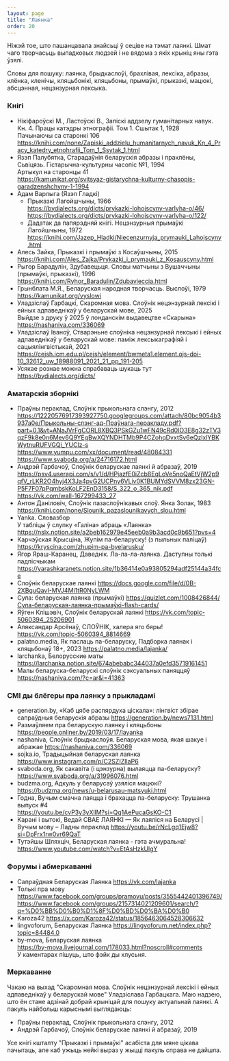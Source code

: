 ```yaml
---
layout: page
title: "Лаянка"
order: 20
---
```


Ніжэй тое, што пашанцавала знайсьці ў сеціве на тэмат лаянкі. 
Шмат чаго творчасьць выпадковых людзей і не вядома з якіх крыніц яны гэта ўзялі.

Словы для пошуку: лаянка, брыдкаслоўі, брахлівая, лексіка, абразы, клёнка, кленічы, кляцьбонікі, кляцьбоны, прымаўкі, прыказкі, мацюкі, абсцэнная, нецэнзурная лексыка.

### Кнігі

- Нікіфароўскі М., Ластоўскі В., Запіскі аддзелу гуманітарных навук. Кн. 4. Працы катэдры этнографіі. Том 1. Сшытак 1, 1928  
Пачынаючы са старонкі 106  
  <https://knihi.com/none/Zapiski_addzielu_humanitarnych_navuk_Kn_4_Pracy_katedry_etnohrafii_Tom_1_Ssytak_1.html>
- Язэп Палубятка, Старадаўнія беларускія абразы і праклёны, Сьвіцязь. Гістарычна-культурны часопіс №1, 1994  
Артыкул на старонцы 41  
  <https://kamunikat.org/svitsyaz-gistarychna-kulturny-chasopis-garadzenshchyny-1-1994>
- Адам Варлыга (Язэп Гладкі)
  - Прыказкі Лагойшчыны, 1966  
    <https://bydialects.org/dicts/prykazki-lohojscyny-varlyha-o/46/>  
    <https://bydialects.org/dicts/prykazki-lohojscyny-varlyha-o/122/>
  - Дадатак да папярэдняй кнігі. Нецэнзурныя прымаўкі Лагойшчыны, 1972 <https://knihi.com/Jazep_Hladki/Niecenzurnyja_prymauki_Lahojscyny.html> 
- Алесь Зайка, Прыказкі і прымаўкі з Косаўшчыны, 2015 <https://knihi.com/Ales_Zajka/Prykazki_i_prymauki_z_Kosauscyny.html>
- Рыгор Барадулін, Здубавецьця. Словы матчыны з Вушаччыны (прымаўкі, прыказкі), 1996 <https://knihi.com/Ryhor_Baradulin/Zdubavieccia.html>
- Грынблата М.Я., Беларуская народная творчасць. Выслоўі, 1979 <https://kamunikat.org/vyslowi>
- Уладзіслаў Гарбацкі, Скаромная мова. Слоўнік нецэнзурнай лексікі і ейных адпаведнікаў у беларускай мове, 2025  
Выйдзе з друку ў 2025 ў лонданскім выдавецтве «Скарына» <https://nashaniva.com/336069>
- Уладзіслаў Іваноў, Стварэньне слоўніка нецэнзурнай лексыкі і ейных адпаведнікаў у беларускай мове: паміж лексыкаграфіяй і сацыялінгвістыкай, 2021 <https://cejsh.icm.edu.pl/cejsh/element/bwmeta1.element.ojs-doi-10_32612_uw_18988091_2021_21_pp_191-205>
- Усякае рознае можна спрабаваць шукаць тут <https://bydialects.org/dicts/>

### Аматарскія зборнікі
- Праўны пераклад, Слоўнік прыкольнага слэнгу, 2012  
  <https://12220576917393927750.googlegroups.com/attach/80bc9054b3937a0e/Прыкольны-слэнг-ад-Праўнага-перакладу.pdf?part=0.1&vt=ANaJVrFgCORL8XBQ3PSkGZu1wFN49cRd0IO3E8g32zTV3qzF9k8e0n6Mev6Q9YEgBwXQYNDHTMb9P4CZohqDvxtSv6eQzlxlYBKWytnuRUFVGQi_YUClz-s>  
  <https://www.yumpu.com/xx/document/read/48084331>  
  <https://www.svaboda.org/a/24716172.html>
- Андрэй Гарбачоў, Слоўнік беларускае лаянкі й абразаў, 2019  
  <https://psv4.userapi.com/s/v1/d/HPjazfE0iZcb8EqLoVe5noQaEtVjW2p9qfV_rLKR2O4hyj4X3Ja4pvG2UCPny6VLiv0K1BUMYdSVVM8zx23GN-P5F7F07pPqmbskKoLF2EnD3158/S_322_o_365_nik.pdf>  
  <https://vk.com/wall-167299433_27>
- Антон Даніловіч, Слоўнік пазаслоўнікавых слоў. Янка Золак, 1983 <https://knihi.com/none/Slounik_pazaslounikavych_slou.html>
- Yanka. Словазбор  
У табліцы ў слупку «Галіна» абраць «Лаянка»  
  <https://nslx.notion.site/a2beb162979e45eeb0a9b3acd0c9b651?pvs=4>
- Карчэўская Крысціна, Жупім па-беларуску! (з пыльных паліцаў) <https://kryscina.com/zhupim-pa-byelarusku/>
- Ягор Яраш-Каранец, Даведнік. Ла-ла-ла-лаянка. Даступны толькі падпісчыкам <https://yarashkaranets.notion.site/1b36414e0a93805294adf25144a34fce>
- Слоўнік беларускае лаянкі <https://docs.google.com/file/d/0B-2XBguQavI-MVJ4Mi1tR0NyLWM>
- Сула: беларуская лаянка (прымаўкі) <https://quizlet.com/1008426844/Сула-беларуская-лаянка-прымаўкі-flash-cards/>
- Яўген Клішэвіч, Слоўнік беларускай лаянкі <https://vk.com/topic-5060394_25206901>
- Аляксандар Арсёнаў, СЛОЎНІК, халера яго бяры! <https://vk.com/topic-5060394_8814669>
- palatno.media, Як паслаць па-беларуску, Падборка лаянак і кляцьбонаў 18+, 2023 <https://palatno.media/lajanka/>
- larchanka, Белорусские маты <https://larchanka.notion.site/674abebabc344037a0efd35719161451>
- Малы беларуска-беларускі слоўнік сэксуальных паняццяў <https://nashaniva.com/?c=ar&i=41363>

### СМІ ды блёгеры пра лаянку з прыкладамі
- generation.by, «Каб цябе распярдуха ціскала»: лінгвіст збірае сапраўдныя беларускія абразы <https://generation.by/news7131.html>
- Размаўляем пра беларускую лаянку і кляцьбоны <https://people.onliner.by/2019/03/17/layanka>
- nashaniva, Слоўнік брыдкаслоўя. Беларуская мова, якая шакуе і абражае <https://nashaniva.com/336069>
- sojka.io, Традыцыйная беларуская лаянка <https://www.instagram.com/p/C2SZIZlIaP6>
- svaboda.org, Як сакавіта (і цэнзурна) вылаяцца па-беларуску? <https://www.svaboda.org/a/31996076.html>
- budzma.org, Адкуль у беларусаў узяліся мацюкі? <https://budzma.org/news/u-belarusau-matsyuki.html>
- Годна, Вучым смачна лаяцца і брахацца па-беларуску: Трушанка выпуск #4  
  <https://youtu.be/cvP3y3yXllM?si=Qq1AePucaGsKO-C1>
- Карані і вытокі, Ведай СВАЕ ЛАЯНКІ — Як лаяліся на Беларусі \| Вучым мову – Ладны пераклад <https://youtu.be/rNcLgq1Ejw8?si=DpFrx1rw0vr69QaT>
- Тутэйшы Шляхціч, Беларуская лаянка - гэта ачмуральна! <https://www.youtube.com/watch?v=EtAsHzkUlgY>

### Форумы і абмеркаванні
- Сапраўдная Беларуская Лаянка <https://vk.com/lajanka>
- Толькі пра мову  
  <https://www.facebook.com/groups/pramovu/posts/3555442401396749/>  
  <https://www.facebook.com/groups/2157314021209601/search/?q=%D0%BB%D0%B0%D1%8F%D0%BD%D0%BA%D0%B0>
- Karoza42 <https://x.com/Karoza42/status/1856463064528306632>
- lingvoforum, Беларуская Лаянка <https://lingvoforum.net/index.php?topic=84484.0>
- by-mova, Беларуская лаянка  
  <https://by-mova.livejournal.com/178033.html?noscroll#comments>  
У каментарах пішуць, што фэйк ды хлусьня.

### Меркаванне
Чакаю на выхад "Скаромная мова. Слоўнік нецэнзурнай лексікі і ейных адпаведнікаў у беларускай мове" Уладзіслава Гарбацкага. Маю надзею, што ён стане адзінай добрай крыніцай для пошуку актуальнай лаянкі.
А пакуль найбольш карыснымі выглядаюць:
- Праўны пераклад, Слоўнік прыкольнага слэнгу, 2012  
- Андрэй Гарбачоў, Слоўнік беларускае лаянкі й абразаў, 2019

Усе кнігі кшталту "Прыказкі і прымаўкі" асабіста для мяне цікава пачытаць, але каб ужыць нейкі выраз у жыцці пакуль справа не дайшла.